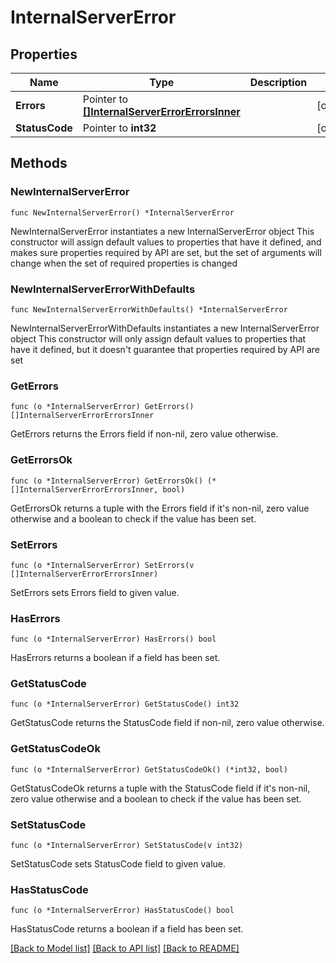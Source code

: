 # InternalServerError

## Properties

Name | Type | Description | Notes
------------ | ------------- | ------------- | -------------
**Errors** | Pointer to [**[]InternalServerErrorErrorsInner**](InternalServerErrorErrorsInner.md) |  | [optional] 
**StatusCode** | Pointer to **int32** |  | [optional] 

## Methods

### NewInternalServerError

`func NewInternalServerError() *InternalServerError`

NewInternalServerError instantiates a new InternalServerError object
This constructor will assign default values to properties that have it defined,
and makes sure properties required by API are set, but the set of arguments
will change when the set of required properties is changed

### NewInternalServerErrorWithDefaults

`func NewInternalServerErrorWithDefaults() *InternalServerError`

NewInternalServerErrorWithDefaults instantiates a new InternalServerError object
This constructor will only assign default values to properties that have it defined,
but it doesn't guarantee that properties required by API are set

### GetErrors

`func (o *InternalServerError) GetErrors() []InternalServerErrorErrorsInner`

GetErrors returns the Errors field if non-nil, zero value otherwise.

### GetErrorsOk

`func (o *InternalServerError) GetErrorsOk() (*[]InternalServerErrorErrorsInner, bool)`

GetErrorsOk returns a tuple with the Errors field if it's non-nil, zero value otherwise
and a boolean to check if the value has been set.

### SetErrors

`func (o *InternalServerError) SetErrors(v []InternalServerErrorErrorsInner)`

SetErrors sets Errors field to given value.

### HasErrors

`func (o *InternalServerError) HasErrors() bool`

HasErrors returns a boolean if a field has been set.

### GetStatusCode

`func (o *InternalServerError) GetStatusCode() int32`

GetStatusCode returns the StatusCode field if non-nil, zero value otherwise.

### GetStatusCodeOk

`func (o *InternalServerError) GetStatusCodeOk() (*int32, bool)`

GetStatusCodeOk returns a tuple with the StatusCode field if it's non-nil, zero value otherwise
and a boolean to check if the value has been set.

### SetStatusCode

`func (o *InternalServerError) SetStatusCode(v int32)`

SetStatusCode sets StatusCode field to given value.

### HasStatusCode

`func (o *InternalServerError) HasStatusCode() bool`

HasStatusCode returns a boolean if a field has been set.


[[Back to Model list]](../README.md#documentation-for-models) [[Back to API list]](../README.md#documentation-for-api-endpoints) [[Back to README]](../README.md)


